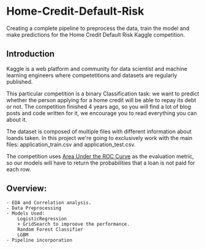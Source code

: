 # Home-Credit-Default-Risk
Creating a complete pipeline to preprocess the data, train the model and make predictions for the Home Credit Default Risk Kaggle competition.

## Introduction

Kaggle is a web platform and community for data scientist and machine learning engineers where competetitions and datasets are regularly published.

This particular competition is a binary Classification task: we want to predict whether the person applying for a home credit will be able to repay its debt or not. The competition finished 4 years ago, so you will find a lot of blog posts and code written for it, we encourage you to read everything you can about it.

The dataset is composed of multiple files with different information about loands taken. In this project we're going to exclusively work with the main files: application_train.csv and application_test.csv.

The competition uses [Area Under the ROC Curve](https://developers.google.com/machine-learning/crash-course/classification/roc-and-auc?hl=es_419) as the evaluation metric, so our models will have to return the probabilities that a loan is not paid for each row.

## Overview:
    - EDA and Correlation analysis.
    - Data Preprocessing
    - Models Used:
        LogisticRegression
        + GridSearch to improove the performance.
        Random Forest Classifier
        LGBM
    - Pipeline incorporation
    
